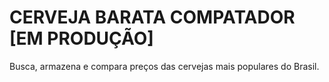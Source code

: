 # CERVEJA BARATA COMPATADOR [EM PRODUÇÃO]

Busca, armazena e compara preços das cervejas mais populares do Brasil.